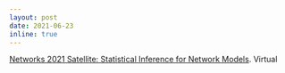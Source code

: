 ```yaml
---
layout: post
date: 2021-06-23
inline: true
---
```


[Networks 2021 Satellite: Statistical Inference for Network Models](https://sinm.network/). Virtual